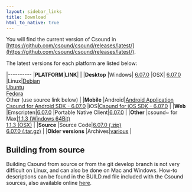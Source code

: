 ```yaml
---
layout: sidebar_links
title: Download
html_to_native: true
---
```


You will find the current version of Csound in
[https://github.com/csound/csound/releases/latest/](https://github.com/csound/csound/releases/latest/).

The latest versions for each platform are listed below:


|----------
|**PLATFORM**|**LINK**|
|
|**Desktop**
|Windows| [6.07.0](https://github.com/csound/csound/releases/download/6.07.0/Setup_Csound6_x64_6.07.0.exe)
|OSX| [6.07.0](https://github.com/csound/csound/releases/download/6.07.0/csound6.07-OSX-universal.dmg)
|Linux|[Debian](https://packages.debian.org/search?keywords=csound&searchon=names&suite=all&section=all) <br/> [Ubuntu](http://packages.ubuntu.com/search?suite=all&searchon=names&keywords=csound) <br/> [Fedora](https://apps.fedoraproject.org/packages/csound) <br/>  Other (use source link below)
|
|**Mobile**
|Android|[Android Application](https://play.google.com/store/apps/details?id=com.csounds.Csound6&hl=en) <br/>  [Csound for Android SDK - 6.07.0](https://github.com/csound/csound/releases/download/6.07.0/csound-android-6.07.0.zip)
|iOS|[Csound for iOS SDK - 6.07.0](https://github.com/csound/csound/releases/download/6.07.0/csound-iOS-6.07.0.zip)
|
|**Web**
|Emscripten|[6.07.0](https://github.com/csound/csound/releases/download/6.07.0/csound-emscripten-6.07.0.zip)
|Portable Native Client|[6.07.0](https://github.com/csound/csound/releases/download/6.07.0/csound6.07-pnacl.tar.gz)
|
|**Other**
|csound~ for Max|[1.1.3 (Windows 64Bit)](https://github.com/csound/csound/releases/download/6.07.0/Csound_tilde.6.07-win64.zip) <br/> [1.1.3 (OSX)](https://github.com/csound/csound/releases/download/6.07.0/Csound_tilde.6.07-OSX.zip)
|
|**Source**
|Source Code|[6.07.0 (.zip)](https://github.com/csound/csound/archive/6.07.0.zip) <br/> [6.07.0 (.tar.gz)](https://github.com/csound/csound/archive/6.07.0.tar.gz)
|
|**Older versions**
|Archives|[various](http://http://dream.cs.bath.ac.uk/Csound-archive/OldReleases)
|


## Building from source

Building Csound from source or from the git develop branch is not very difficult on Linux, and can also be done on Mac and Windows. How-to descriptions can be found in the BUILD.md file included with the Csound sources, also available online [here](https://github.com/csound/csound/blob/develop/BUILD.md).

